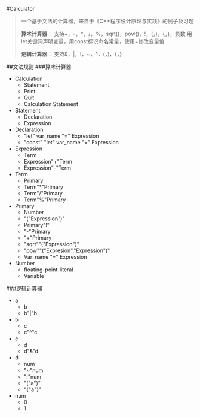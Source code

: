 ﻿#Calculator
>一个基于文法的计算器，来自于《C++程序设计原理与实践》的例子及习题
>
>**算术计算器**：
 支持\+，\-，\*，/，%，sqrt()，pow()，\!，\(，\)，\{，\}，负数
 用let关键词声明变量，用const标识命名常量，使用=修改变量值
>
>**逻辑计算器**：
支持&，|，\!，~，^，\(，\)，\{，\}

##文法规则
###算术计算器
- Calculation
    - Statement
    - Print
    - Quit
    - Calculation Statement
- Statement
    - Declaration
    - Expression
- Declaration
	- "let" var_name "=" Expression
	- "const" "let" var_name "=" Expression
- Expression
	 - Term
	 - Expression"+"Term
	 - Expression"-"Term
- Term
	- Primary
	- Term"*"Primary
	- Term"/"Primary
	- Term"%"Primary
- Primary
	- Number
	- "("Expression")"
	- Primary"!"
	- "-"Primary
	- "+"Primary
	- "sqrt""("Expression")"
	- "pow""("Expresion","Expression")"
	- Var_name "=" Expression
- Number
	- floating-point-literal 
	- Variable

###逻辑计算器

- a
    - b
    - b"|"b
- b
    - c
    - c"^"c
- c
    - d
    - d"&"d
- d
    - num
    - "~"num
    - "!"num
    - "("a")"
    - "{"a"}"
- num
    - 0
    - 1